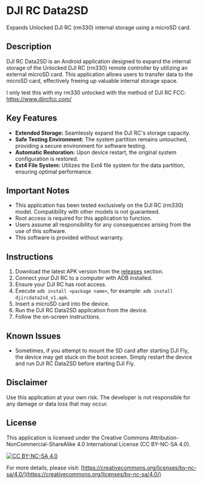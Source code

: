 # DJI RC Data2SD

Expands Unlocked DJI RC (rm330) internal storage using a microSD card. 

## Description

DJI RC Data2SD is an Android application designed to expand the internal storage of the Unlocked DJI RC (rm330) remote controller by utilizing an external microSD card. This application allows users to transfer data to the microSD card, effectively freeing up valuable internal storage space.

I only test this with my rm330 unlocked with the method of DJI RC FCC: https://www.djircfcc.com/

## Key Features

* **Extended Storage:** Seamlessly expand the DJI RC's storage capacity.
* **Safe Testing Environment:** The system partition remains untouched, providing a secure environment for software testing.
* **Automatic Restoration:** Upon device restart, the original system configuration is restored.
* **Ext4 File System:** Utilizes the Ext4 file system for the data partition, ensuring optimal performance.

## Important Notes

* This application has been tested exclusively on the DJI RC (rm330) model. Compatibility with other models is not guaranteed.
* Root access is required for this application to function.
* Users assume all responsibility for any consequences arising from the use of this software.
* This software is provided without warranty.

## Instructions

1.  Download the latest APK version from the [releases](https://github.com/gokuhs/Dji-RC-Data2SD//releases) section.
2.  Connect your DJI RC to a computer with ADB installed.
3.  Ensure your DJI RC has root access.
4.  Execute `adb install <package name>`, for example: `adb install djircdata2sd_v1.apk`.
5.  Insert a microSD card into the device.
6.  Run the DJI RC Data2SD application from the device.
7.  Follow the on-screen instructions.

## Known Issues

* Sometimes, if you attempt to mount the SD card after starting DJI Fly, the device may get stuck on the boot screen. Simply restart the device and run DJI RC Data2SD before starting DJI Fly.

## Disclaimer

Use this application at your own risk. The developer is not responsible for any damage or data loss that may occur.

## License

This application is licensed under the Creative Commons Attribution-NonCommercial-ShareAlike 4.0 International License (CC BY-NC-SA 4.0).

[![CC BY-NC-SA 4.0](https://licensebuttons.net/l/by-nc-sa/4.0/88x31.png)](https://creativecommons.org/licenses/by-nc-sa/4.0/)

For more details, please visit: [https://creativecommons.org/licenses/by-nc-sa/4.0/](https://creativecommons.org/licenses/by-nc-sa/4.0/)
